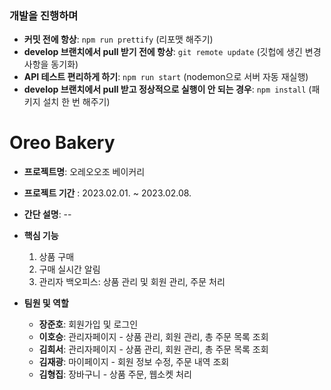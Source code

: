 ### 개발을 진행하며
- **커밋 전에 항상**: ```npm run prettify``` (리포맷 해주기)
- **develop 브랜치에서 pull 받기 전에 항상**: ```git remote update``` (깃헙에 생긴 변경 사항을 동기화)
- **API 테스트 편리하게 하기**: ```npm run start``` (nodemon으로 서버 자동 재실행)
- **develop 브랜치에서 pull 받고 정상적으로 실행이 안 되는 경우**: ```npm install``` (패키지 설치 한 번 해주기)


# Oreo Bakery
- **프로젝트명**: 오레오오조 베이커리

- **프로젝트 기간** : 2023.02.01.  ~ 2023.02.08.

- **간단 설명**: --

- **핵심 기능**

  1. 상품 구매
  2. 구매 실시간 알림
  3. 관리자 백오피스: 상품 관리 및 회원 관리, 주문 처리
  
  
- **팀원 및 역할**
  - **장준호**: 회원가입 및 로그인
  - **이호승**: 관리자페이지 - 상품 관리, 회원 관리, 총 주문 목록 조회
  - **김희서**: 관리자페이지 - 상품 관리, 회원 관리, 총 주문 목록 조회
  - **김재광**: 마이페이지 - 회원 정보 수정, 주문 내역 조회
  - **김형집**: 장바구니 - 상품 주문, 웹소켓 처리


